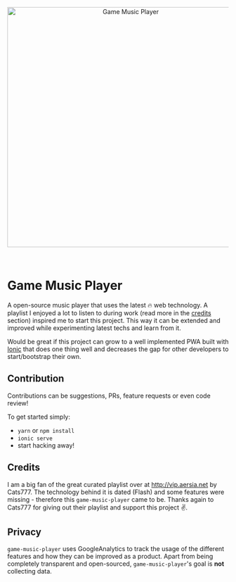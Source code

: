 <p align="center">
  <a href="https://gamemusicplayer.io">
    <img alt="Game Music Player" src="https://github.com/zwacky/game-music-player/blob/master/src/assets/logo/gamemusicplayer-logo-full.png?raw=true" width="546">
  </a>
</p>
<br>

# Game Music Player

A open-source music player that uses the latest 🔥 web technology.
A playlist I enjoyed a lot to listen to during work (read more in the [credits](#credits) section) inspired me to start this project. This way it can be extended and improved while experimenting latest techs and learn from it.

Would be great if this project can grow to a well implemented PWA built with [Ionic](https://ionicframework.com/) that does one thing well and decreases the gap for other developers to start/bootstrap their own.


## Contribution

Contributions can be suggestions, PRs, feature requests or even code review!

To get started simply:
- `yarn` or `npm install`
- `ionic serve`
- start hacking away!


## Credits

I am a big fan of the great curated playlist over at http://vip.aersia.net by Cats777. The technology behind it is dated (Flash) and some features were missing - therefore this `game-music-player` came to be. Thanks again to Cats777 for giving out their playlist and support this project ✌️.


## Privacy

`game-music-player` uses GoogleAnalytics to track the usage of the different features and how they can be improved as a product. Apart from being completely transparent and open-sourced, `game-music-player`'s goal is **not** collecting data.
